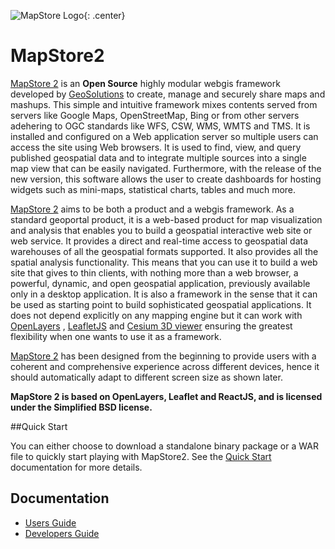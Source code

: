![MapStore Logo](https://github.com/geosolutions-it/MapStore2/blob/master/MapStore2.png?raw=true){: .center}

# MapStore2
[MapStore 2](https://mapstore2.geo-solutions.it/mapstore/#/) is an **Open Source** highly modular webgis framework developed by [GeoSolutions](https://www.geo-solutions.it/) to create, manage and securely share maps and mashups. This simple and intuitive framework mixes contents served from servers like Google Maps, OpenStreetMap, Bing or from other servers adehering to OGC standards like WFS, CSW, WMS, WMTS and TMS. It is installed and configured on a Web application server so multiple users can access the site using Web browsers. It is used to find, view, and query published geospatial data and to integrate multiple sources into a single map view that can be easily navigated. Furthermore, with the release of the new version, this software allows the user to create dashboards for hosting widgets such as mini-maps, statistical charts, tables and much more.

[MapStore 2](https://mapstore2.geo-solutions.it/mapstore/#/) aims to be both a product and a webgis framework. As a standard geoportal product, it is a web-based product for map visualization and analysis that enables you to build a geospatial interactive web site or web service. It provides a direct and real-time access to geospatial data warehouses of all the geospatial formats supported. It also provides all the spatial analysis functionality. This means that you can use it to build a web site that gives to thin clients, with nothing more than a web browser, a powerful, dynamic, and open geospatial application, previously available only in a desktop application. It is also a framework in the sense that it can be used as starting point to build sophisticated geospatial applications. It does not depend explicitly on any mapping engine but it can work with [OpenLayers](https://openlayers.org/) , [LeafletJS](https://leafletjs.com/) and [Cesium 3D viewer](https://cesiumjs.org/) ensuring the greatest flexibility when one wants to use it as a framework.

[MapStore 2](https://mapstore2.geo-solutions.it/mapstore/#/) has been designed from the beginning to provide users with a coherent and comprehensive experience across different devices, hence it should automatically adapt to different screen size as shown later.

**MapStore 2 is based on OpenLayers, Leaflet and ReactJS, and is licensed under the Simplified BSD license.**

##Quick Start

You can either choose to download a standalone binary package or a WAR file to quickly start playing with MapStore2. See the [Quick Start](quick-start/) documentation for more details.

## Documentation
 * [Users Guide](user-guide/home-page/)
 * [Developers Guide](developer-guide/)
